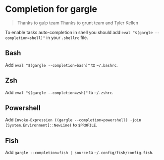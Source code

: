 # Completion for gargle
> Thanks to gulp team
> Thanks to grunt team and Tyler Kellen

To enable tasks auto-completion in shell you should add `eval "$(gargle --completion=shell)"` in your `.shellrc` file.

## Bash

Add `eval "$(gargle --completion=bash)"` to `~/.bashrc`.

## Zsh

Add `eval "$(gargle --completion=zsh)"` to `~/.zshrc`.

## Powershell

Add `Invoke-Expression ((gargle --completion=powershell) -join [System.Environment]::NewLine)` to `$PROFILE`.

## Fish

Add `gargle --completion=fish | source` to `~/.config/fish/config.fish`.

